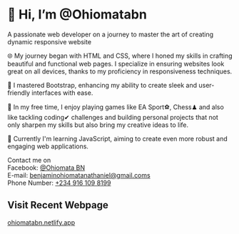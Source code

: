 <body>
 <div>
 <h1 style="fontsize:20px;">👋 Hi, I’m @Ohiomatabn</h1>
 <p>A passionate web developer on a journey to master the art of creating dynamic responsive website</p>
 
<p>🌐 My journey began with HTML and CSS, where I honed my skills in crafting beautiful and functional web pages. I specialize in ensuring websites look great on all devices, thanks to my proficiency in responsiveness techniques.</p>
<p>📘 I mastered Bootstrap, enhancing my ability to create sleek and user-friendly interfaces with ease.</p>
<p>🌟 In my free time, I enjoy playing games like EA Sport⚽, Chess♟ and also like tackling coding✔ challenges and building personal projects that not only sharpen my skills but also bring my creative ideas to life.</p>
<p>🚀 Currently I'm learning JavaScript, aiming to create even more robust and engaging web applications.</p>
<p>Contact me on <br>
Facebook: <a href="https://web.facebook.com/Ohiomatabn/"><i class="fa-brands fa-facebook-f fa-3x"></i>@Ohiomata BN</a><br>
E-mail: <a href="mailto:benjaminohiomatanathaniel@gmail.com">benjaminohiomatanathaniel@gmail.coms</a><br>
Phone Number: <a href="tel:+234-916-109-8199">+234 916 109 8199</a></p>

<h2>Visit Recent Webpage</h2>
<a href="https://ohiomatabn.netlify.app/">ohiomatabn.netlify.app</a>
</body>
</div>

<!---
Ohiomatabn/Ohiomatabn is a ✨ special ✨ repository because its `README.md` (this file) appears on your GitHub profile.
You can click the Preview link to take a look at your changes.
--->
